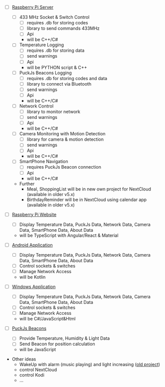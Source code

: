 - [ ] [Raspberry Pi Server](https://github.com/LucaHome/LucaHome-RaspberryServer)
    - [ ] 433 MHz Socket & Switch Control
		- [ ] requires .db for storing codes
		- [ ] library to send commands 433MHz
		- [ ] Api
		- will be C++/C#
	- [ ] Temperature Logging
		- [ ] requires .db for storing data
		- [ ] send warnings
		- [ ] Api
		- will be PYTHON script & C++
	- [ ] PuckJs Beacons Logging
		- [ ] requires .db for storing codes and data
		- [ ] library to connect via Bluetooth
		- [ ] send warnings
		- [ ] Api
		- will be C++/C#
	- [ ] Network Control
		- [ ] library to monitor network
		- [ ] send warnings
		- [ ] Api
		- will be C++/C#
	- [ ] Camera Monitoring with Motion Detection
		- [ ] library for camera & motion detection
		- [ ] send warnings
		- [ ] Api
		- will be C++/C#
	- [ ] SmartPhone Navigation
		- [ ] requires PuckJs Beacon connection
		- [ ] Api
		- will be C++/C#
	- Further
		- Meal, ShoppingList will be in new own project for NextCloud (available in older v5.x)
		- BirthdayReminder  will be in NextCloud using calendar app (available in older v5.x)
	
- [ ] [Raspberry Pi Website](https://github.com/LucaHome/LucaHome-Website)
	- [ ] Display Temperature Data, PuckJs Data, Network Data, Camera Data, SmartPhone Data, About Data
	- will be TypeScript with Angular/React & Material

- [ ] [Android Application](https://github.com/LucaHome/LucaHome-AndroidApplication)
	- [ ] Display Temperature Data, PuckJs Data, Network Data, Camera Data, SmartPhone Data, About Data
	- [ ] Control sockets & switches
	- [ ] Manage Network Access
	- will be Kotlin

- [ ] [Windows Application](https://github.com/LucaHome/LucaHome-WPFApplication)
	- [ ] Display Temperature Data, PuckJs Data, Network Data, Camera Data, SmartPhone Data, About Data
	- [ ] Control sockets & switches
	- [ ] Manage Network Access
	- will be C#/JavaScript&Html

- [ ] [PuckJs Beacons](https://github.com/LucaHome/LucaHome-PuckJS)
	- [ ] Provide Temperature, Humidity & Light Data
	- [ ] Send Beacon for position calculation
	- will be JavaScript

- Other ideas
	- WakeUp with alarm (music playing) and light increasing ([old project](https://github.com/LucaHome/LucaHome-MediaServer))
	- control NextCloud
	- control Kodi
	- ...
	
